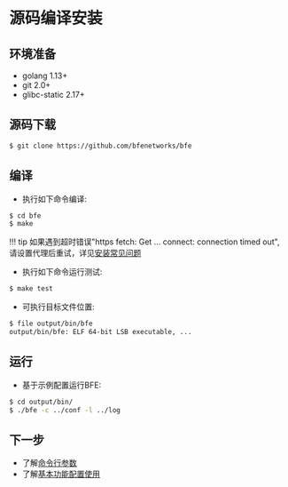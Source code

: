 # 源码编译安装

## 环境准备
- golang 1.13+
- git 2.0+
- glibc-static 2.17+

## 源码下载
```bash
$ git clone https://github.com/bfenetworks/bfe
```

## 编译
- 执行如下命令编译:

```bash
$ cd bfe
$ make
```

!!! tip
    如果遇到超时错误"https fetch: Get ... connect: connection timed out", 请设置代理后重试，详见[安装常见问题](../faq/installation.md)

- 执行如下命令运行测试:

```bash
$ make test
```

- 可执行目标文件位置:

```bash
$ file output/bin/bfe
output/bin/bfe: ELF 64-bit LSB executable, ...
```

## 运行

- 基于示例配置运行BFE:

```bash
$ cd output/bin/
$ ./bfe -c ../conf -l ../log
```

## 下一步
* 了解[命令行参数](../operation/command.md)
* 了解[基本功能配置使用](../example/guide.md)
